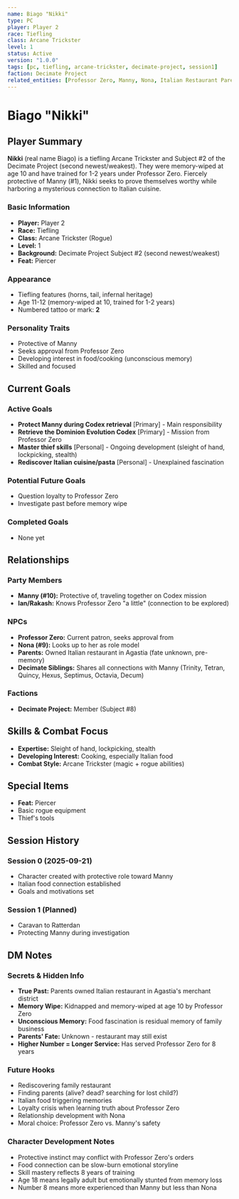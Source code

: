 ```yaml
---
name: Biago "Nikki"
type: PC
player: Player 2
race: Tiefling
class: Arcane Trickster
level: 1
status: Active
version: "1.0.0"
tags: [pc, tiefling, arcane-trickster, decimate-project, session1]
faction: Decimate Project
related_entities: [Professor Zero, Manny, Nona, Italian Restaurant Parents]
---
```


# Biago "Nikki"

## Player Summary

**Nikki** (real name Biago) is a tiefling Arcane Trickster and Subject #2 of the Decimate Project (second newest/weakest). They were memory-wiped at age 10 and have trained for 1-2 years under Professor Zero. Fiercely protective of Manny (#1), Nikki seeks to prove themselves worthy while harboring a mysterious connection to Italian cuisine.

### Basic Information
- **Player:** Player 2
- **Race:** Tiefling
- **Class:** Arcane Trickster (Rogue)
- **Level:** 1
- **Background:** Decimate Project Subject #2 (second newest/weakest)
- **Feat:** Piercer

### Appearance
- Tiefling features (horns, tail, infernal heritage)
- Age 11-12 (memory-wiped at 10, trained for 1-2 years)
- Numbered tattoo or mark: **2**

### Personality Traits
- Protective of Manny
- Seeks approval from Professor Zero
- Developing interest in food/cooking (unconscious memory)
- Skilled and focused

## Current Goals

### Active Goals
- **Protect Manny during Codex retrieval** [Primary] - Main responsibility
- **Retrieve the Dominion Evolution Codex** [Primary] - Mission from Professor Zero
- **Master thief skills** [Personal] - Ongoing development (sleight of hand, lockpicking, stealth)
- **Rediscover Italian cuisine/pasta** [Personal] - Unexplained fascination

### Potential Future Goals
- Question loyalty to Professor Zero
- Investigate past before memory wipe

### Completed Goals
- None yet

## Relationships

### Party Members
- **Manny (#10):** Protective of, traveling together on Codex mission
- **Ian/Rakash:** Knows Professor Zero "a little" (connection to be explored)

### NPCs
- **Professor Zero:** Current patron, seeks approval from
- **Nona (#9):** Looks up to her as role model
- **Parents:** Owned Italian restaurant in Agastia (fate unknown, pre-memory)
- **Decimate Siblings:** Shares all connections with Manny (Trinity, Tetran, Quincy, Hexus, Septimus, Octavia, Decum)

### Factions
- **Decimate Project:** Member (Subject #8)

## Skills & Combat Focus
- **Expertise:** Sleight of hand, lockpicking, stealth
- **Developing Interest:** Cooking, especially Italian food
- **Combat Style:** Arcane Trickster (magic + rogue abilities)

## Special Items
- **Feat:** Piercer
- Basic rogue equipment
- Thief's tools

## Session History

### Session 0 (2025-09-21)
- Character created with protective role toward Manny
- Italian food connection established
- Goals and motivations set

### Session 1 (Planned)
- Caravan to Ratterdan
- Protecting Manny during investigation

## DM Notes

### Secrets & Hidden Info
- **True Past:** Parents owned Italian restaurant in Agastia's merchant district
- **Memory Wipe:** Kidnapped and memory-wiped at age 10 by Professor Zero
- **Unconscious Memory:** Food fascination is residual memory of family business
- **Parents' Fate:** Unknown - restaurant may still exist
- **Higher Number = Longer Service:** Has served Professor Zero for 8 years

### Future Hooks
- Rediscovering family restaurant
- Finding parents (alive? dead? searching for lost child?)
- Italian food triggering memories
- Loyalty crisis when learning truth about Professor Zero
- Relationship development with Nona
- Moral choice: Professor Zero vs. Manny's safety

### Character Development Notes
- Protective instinct may conflict with Professor Zero's orders
- Food connection can be slow-burn emotional storyline
- Skill mastery reflects 8 years of training
- Age 18 means legally adult but emotionally stunted from memory loss
- Number 8 means more experienced than Manny but less than Nona
